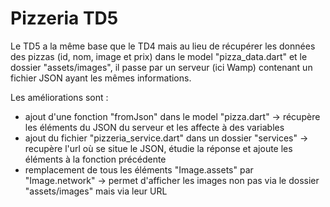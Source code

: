 # Pizzeria TD5

Le TD5 a la même base que le TD4 mais au lieu de récupérer les données des pizzas (id, nom, image et prix) dans le model "pizza_data.dart" et le dossier "assets/images", il passe par un serveur (ici Wamp) contenant un fichier JSON ayant les mêmes informations.

Les améliorations sont :
- ajout d'une fonction "fromJson" dans le model "pizza.dart"
    -> récupère les éléments du JSON du serveur et les affecte à des variables
- ajout du fichier "pizzeria_service.dart" dans un dossier "services"
    -> recupère l'url où se situe le JSON, étudie la réponse et ajoute les éléments à la fonction précédente
- remplacement de tous les éléments "Image.assets" par "Image.network"
    -> permet d'afficher les images non pas via le dossier "assets/images" mais via leur URL 